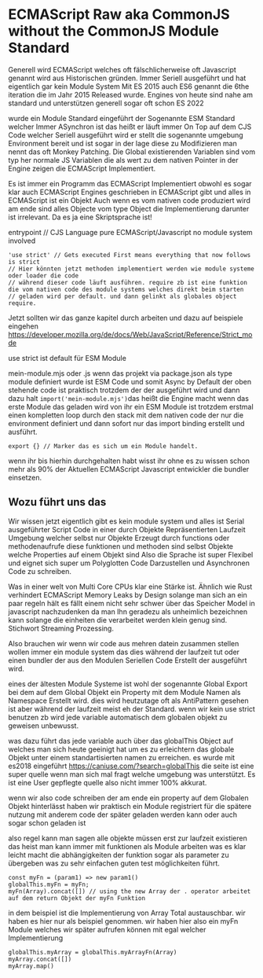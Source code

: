 # ECMAScript Raw aka CommonJS without the CommonJS Module Standard

Generell wird ECMAScript welches oft fälschlicherweise oft Javascript genannt wird aus Historischen gründen. Immer Seriell ausgeführt und hat eigentlich gar kein Module System
Mit ES 2015 auch ES6 genannt die 6the iteration die im Jahr 2015 Released wurde. Engines von heute sind nahe am standard und unterstützen generell sogar oft schon ES 2022

wurde ein Module Standard eingeführt der Sogenannte ESM Standard welcher Immer ASynchron ist das heißt er läuft immer On Top auf dem CJS Code welcher Seriell ausgeführt wird
er stellt die sogenannte umgebung Environment bereit und ist sogar in der lage diese zu Modifizieren man nennt das oft Monkey Patching. Die Global existierenden Variablen sind vom typ her 
normale JS Variablen die als wert zu dem nativen Pointer in der Engine zeigen die ECMAScript Implementiert.

Es ist immer ein Programm das ECMAScript Implementiert obwohl es sogar klar auch ECMAScript Engines geschrieben in ECMAScript gibt und alles in ECMAScript ist ein Objekt Auch
wenn es vom nativen code produziert wird am ende sind alles Objecte vom type Object die Implementierung darunter ist irrelevant. Da es ja eine Skriptsprache ist!

entrypoint // CJS Language pure ECMAScript/Javascript no module system involved
```
'use strict' // Gets executed First means everything that now follows is strict
// Hier könnten jetzt methoden implementiert werden wie module systeme oder loader die code
// während dieser code läuft ausführen. require zb ist eine funktion die vom nativen code des module systems welches direkt beim starten
// geladen wird per default. und dann gelinkt als globales object require. 
```

Jetzt sollten wir das ganze kapitel durch arbeiten und dazu auf beispiele eingehen https://developer.mozilla.org/de/docs/Web/JavaScript/Reference/Strict_mode

use strict ist default für ESM Module 

mein-module.mjs oder .js wenn das projekt via package.json als type module definiert wurde ist ESM Code und somit Async by Default der oben stehende code ist praktisch
trotzdem der der ausgeführt wird und dann dazu halt ```import('mein-module.mjs')```das heißt die Engine macht wenn das erste Module das geladen wird von ihr ein ESM Module ist trotzdem
erstmal einen kompletten loop durch den stack mit dem nativen code der nur die environment definiert und dann sofort nur das import binding erstellt und ausführt.
```
export {} // Marker das es sich um ein Module handelt.
```

wenn ihr bis hierhin durchgehalten habt wisst ihr ohne es zu wissen schon mehr als 90% der Aktuellen ECMAScript Javascript entwickler die bundler einsetzen.

## Wozu führt uns das

Wir wissen jetzt eigentlich gibt es kein module system und alles ist Serial ausgeführter Script Code in einer durch Objekte Repräsentierten Laufzeit Umgebung 
welcher selbst nur Objekte Erzeugt durch functions oder methodenaufrufe diese funktionen und methoden sind selbst Objekte welche Properties auf einem Objekt sind
Also die Sprache ist super Flexibel und eignet sich super um Polyglotten Code Darzustellen und Asynchronen Code zu schreiben.

Was in einer welt von Multi Core CPUs klar eine Stärke ist. Ähnlich wie Rust verhindert ECMAScript Memory Leaks by Design solange man sich an ein paar regeln hält
es fällt einem nicht sehr schwer über das Speicher Model in javascript nachzudenken da man Ihn geradezu als unheimlich bezeichnen kann solange 
die einheiten die verarbeitet werden klein genug sind. Stichwort Streaming Prozessing.

Also brauchen wir wenn wir code aus mehren datein zusammen stellen wollen immer ein module system das dies während der laufzeit tut oder einen bundler der 
aus den Modulen Seriellen Code Erstellt der ausgeführt wird.

eines der ältesten Module Systeme ist wohl der sogenannte Global Export bei dem auf dem Global Objekt ein Property mit dem Module Namen als Namespace Erstellt wird.
dies wird heutzutage oft als AntiPattern gesehen ist aber während der laufzeit meist eh der Standard. wenn wir kein use strict benutzen zb wird jede variable automatisch
dem globalen objekt zu geweisen unbewusst. 

was dazu führt das jede variable auch über das globalThis Object auf welches man sich heute geeinigt hat um es zu erleichtern das globale Objekt unter einem standartisierten
namen zu erreichen. es wurde mit es2018 eingeführt https://caniuse.com/?search=globalThis die seite ist eine super quelle wenn man sich mal fragt welche umgebung 
was unterstützt. Es ist eine User gepflegte quelle also nicht immer 100% akkurat. 

wenn wir also code schreiben der am ende ein property auf dem Globalen Objekt hinterlässt haben wir praktisch ein Module registriert für die spätere nutzung mit anderem code der später geladen werden kann
oder auch sogar schon geladen ist 

also regel kann man sagen alle objekte müssen erst zur laufzeit existieren das heist man kann immer mit funktionen als Module arbeiten was es klar leicht macht 
die abhängigkeiten der funktion sogar als parameter zu übergeben was zu sehr einfachen guten test möglichkeiten führt.

```
const myFn = (param1) => new param1()
globalThis.myFn = myFn;
myFn(Array).concat([]) // using the new Array der . operator arbeitet auf dem return Objekt der myFn Funktion
```

in dem beispiel ist die Implementierung von Array Total austauschbar. wir haben es hier nur als beispiel genommen.
wir haben hier also ein myFn Module welches wir später aufrufen können mit egal welcher Implementierung 

```
globalThis.myArray = globalThis.myArrayFn(Array)
myArray.concat([])
myArray.map()
```




